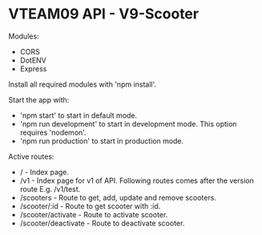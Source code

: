 VTEAM09 API - V9-Scooter
========================

Modules:
- CORS
- DotENV
- Express

Install all required modules with 'npm install'.

Start the app with:
- 'npm start' to start in default mode.
- 'npm run development' to start in development mode. This option requires 'nodemon'.
- 'npm run production' to start in production mode.

Active routes:
- / - Index page.
- /v1 - Index page for v1 of API.
  Following routes comes after the version route E.g. /v1/test.
- /scooters - Route to get, add, update and remove scooters.
- /scooter/:id - Route to get scooter with :id.
- /scooter/activate - Route to activate scooter.
- /scooter/deactivate - Route to deactivate scooter.
